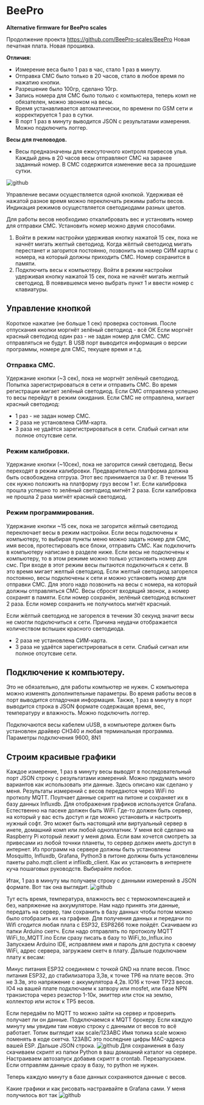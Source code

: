 # BeePro
**Alternative firmware for BeePro scales**

Продолжение проекта https://github.com/BeePro-scales/BeePro
Новая печатная плата. Новая прошивка.

**Отличия:**
- Измерение веса было 1 раз в час, стало 1 раз в минуту.
- Отправка СМС было только в 20 часов, стало в любое время по нажатию кнопки. 
- Разрешение было 100гр, сделано 10гр.
- Запись номера для СМС было только с компьютера, теперь комп не обязателен, можно звонком на весы.
- Время устанавливается автоматически, по времени по GSM сети и корректируется 1 раз в сутки.
- В порт 1 раз в минуту выводится JSON с результатами измерения. Можно подключить логгер.

**Весы для пчеловодов.**

- Весы предназначены для ежесуточного контроля привесов улья. Каждый день в 20 часов весы отправляют СМС на заранее заданный номер. В СМС содержится изменение веса за прошедшие сутки.

![github](/images/20220916_151719.jpg)

Управление весами осуществляется одной кнопкой.
Удерживая её нажатой разное время можно переключать режимы работы весов.
Индикация режимов осуществляется светодиодами разных цветов.

Для работы весов необходимо откалибровать вес и установить номер для отправки СМС.
Установить номер можно двумя способами.
1. Войти в режим настройки удерживая кнопку нажатой 15 сек, пока не начнёт мигать желтый светодиод.
Когда жёлтый светодиод мигать перестанет и загорится постоянно,
позвонить на номер СИМ карты с номера, на который должны приходить СМС. Номер сохранится в памяти.
2. Подключить весы к компьютеру.
Войти в режим настройки удерживая кнопку нажатой 15 сек, пока не начнёт мигать желтый светодиод.
В появившемся меню выбрать пункт 1 и ввести номер с клавиатуры.


## Управление кнопкой
Короткое нажатие (не больше 1 сек) проверка состояния.
После отпускания кнопки моргнёт зелёный светодиод - всё ОК
Если моргнёт красный светодиод один раз - не задан номер для СМС. СМС отправляться не будут.
В USB порт выводится информация о версии программы, номере для СМС, текущее время и т.д.

### Отправка СМС.
Удержание кнопки (~3 сек), пока не моргнёт зелёный светодиод.
Попытка зарегистрироваться в сети и отправить СМС.
Во время регистрации мигает зелёный светодиод. Если СМС отправлена успешно то весы перейдут в режим ожидания.
Если СМС не отправлена, мигает красный светодиод:
- 1 раз - не задан номер СМС.
- 2 раза не установлена СИМ-карта. 
- 3 раза не удаётся зарегистрироваться в сети. Слабый сигнал или полное отсутсвие сети.

### Режим калибровки.
Удержание кнопки (~10сек), пока не загорится синий светодиод.
Весы переходят в режим калибровки. Предварительно платформа должна быть освобождена отгруза. 
Этот вес принимается за 0 кг. В течении 15 сек нужно положить на платформу груз весом 1 кг.
Если калибровка прошла успешно то зелёный светодиод мигнёт 2 раза.
Если калибровка не прошла 2 раза мигнёт красный светодиод.

### Режим программирования.
Удержание кнопки ~15 сек, пока не загорится жёлтый светодиод переключает весы в режим настройки.
Если весы подключены к компьютеру, то выбирая пункты меню можно задать номер для СМС, имя весов,
протестировать все блоки, отправить СМС. Как подключить в компьютеру написано в разделе ниже.
Если весы не подключены к компьютеру, то в этом режиме можно только установить номер для смс.
При входе в этот режим весы пытаются подключиться к сети. В это время мигает желтый светодиод.
Если желтый светодиод загорелся постоянно, весы подключены к сети и можно установить номер для отправки СМС.
Для этого надо позвонить на весы с номера, на который должны отправляться СМС. 
Весы сбросят входящий звонок, а номер сохранят в памяти.
Если номер сохранён, зелёный светодиод вспыхнет 2 раза. Если номер сохранить не получилось мигнёт красный.

Если жёлтый светодиод не загорелся в течении 30 секунд значит весы не смогли подключиться к сети.
Причина неудачи отображается количеством вспышек красного светодиода.
- 2 раза не установлена СИМ-карта.
- 3 раза не удаётся зарегистрироваться в сети. Слабый сигнал или полное отсутсвие сети.


## Подключение к компьютеру.
Это не обязательно, для работы компьютер не нужен. С компьютера можно изменять дополнительные параметры.
Во время работы весов в порт выводится отладочная информация.
Также, 1 раз в минуту в порт выводится строка в JSON формате содержащая время, вес, температуру и влажность. 
Можно подключить логгер.

Подключаются весы кабелем uUSB,
в компьютере должен быть установлен драйвер CH340 и любая терминальная программа.
Параметры подключения 9600, 8N1

## Строим красивые графики
Каждое измерение, 1 раз в минуту весы выводят в последовательный порт JSON строку с результатами измерений. Можно придумать много вариантов как использовать эти данные. Здесь описано как сделано у меня. Результаты измерений с весов передаются через WiFi по протколу MQTT. Поулчает данные скрипт на питоне и сохраняет их в базу данных Influxdb. Для отображения графиков используется Grafana. Естественно на пасеке должен быть WiFi. Где-то должен быть сервер, на который у вас есть доступ и где можно установить и настроить нужный софт. Это может быть настоящий или виртуальный сервер в инете, домашний комп или любой одноплатник. У меня всё сделано на Raspberry Pi который лежит у меня дома. Если вам хочется смотреть за привесами из любой точнки планеты, то сервер должен иметь доступ в интернет. Из программ на сервере должны быть установлены  Mosquitto, Influxdb, Grafana, Python3 в питоне должны быть установлены пакеты paho.mqtt.client и inflixdb_client. Как их установить в интернете куча пошаговых руководств. Выбирайте любое.

Итак, 1 раз в минуту мы получаем строку с данными измерений в JSON формате. Вот так она выглядит.
![github](/images/json.png)

Тут есть время, температура, влажность вес с термокомпенсацией и без, напряжение на аккумуляторе.
Нам надо принять эти данные, передать на сервер, там сохранить в базу данных чтобы потом можно было отобразить их на графике.
Для получения данных и передачи по Wifi сгодится любая плата с ESP32, ESP8266 тоже пойдёт. 
Скачиваем из папки Arduino скетч. Если надо отправлять по протоколу MQTT WiFi_to_MQTT.ino Если сразу писать в базу то WiFi_to_Influx.ino
Запускаем Arduino IDE, исправляем имя и пароль для доступа к своему WiFi, адрес сервера, загружаем скетч в плату. Дальше подключаем плату к весам:

Минус питания ESP32 соединяем с точкой GND на плате весов.
Плюс питания ESP32, до стабилизатора 3,3в, к точке TP6 на плате весов. Это не 3.3в, это напряжение с аккумулятора 4,2в.
IO16 к точке TP23 весов.
IO4 на вашей плате подключаем к затвору или mosfet, или базе NPN транзистора через резистор 1-10к, эмиттер или сток на землю, коллектор или исток к TP5 весов.


Если передаём по MQTT то можно зайти на сервер и проверить получает ли он данные. Подключаемся к MQTT брокеру. Если каждую минуту мы увидим там новую строку с данными от весов то всё работает. Топик выглядит как scale/123ABC Имя топика scale можно поменять в коде скетча. 123АВС это последние цифры MAC-адреса вашей ESP. Дальше JSON
строка.
![github](/images/mqtt.png)
Для сохраниения в базу скачиваем скрипт из папки Python в ваш домашний каталог на сервере. Настраиваем автозапуск добавив скрипт в crontab. Перезапускаем.
Если отправлям данные сразу в базу, то python не нужен.

Теперь каждую минуту в базе данных сохраняются данные с весов.

Какие графики и как рисовать настраивайте в Grafana сами. У меня получилось вот так
![github](/images/grafik.png)
